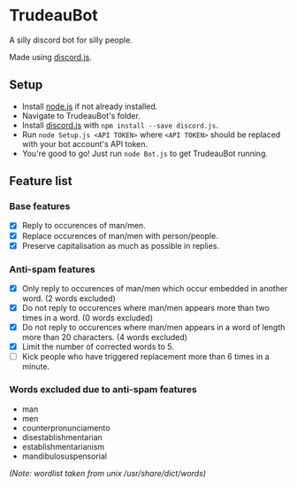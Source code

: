 # TrudeauBot

A silly discord bot for silly people.

Made using [discord.js](https://discord.js.org/#/).

## Setup

* Install [node.js](https://nodejs.org/en/) if not already installed.
* Navigate to TrudeauBot's folder.
* Install [discord.js](https://discord.js.org/#/) with `npm install --save discord.js`.
* Run `node Setup.js <API TOKEN>` where `<API TOKEN>` should be replaced with your bot account's API token.
* You're good to go! Just run `node Bot.js` to get TrudeauBot running.

## Feature list
### Base features
- [x] Reply to occurences of man/men.
- [x] Replace occurences of man/men with person/people.
- [x] Preserve capitalisation as much as possible in replies.

### Anti-spam features
- [x] Only reply to occurences of man/men which occur embedded in another word. (2 words excluded)
- [x] Do not reply to occurences where man/men appears more than two times in a word. (0 words excluded)
- [x] Do not reply to occurences where man/men appears in a word of length more than 20 characters. (4 words excluded)
- [x] Limit the number of corrected words to 5.
- [ ] Kick people who have triggered replacement more than 6 times in a minute.

### Words excluded due to anti-spam features
* man
* men
* counterpronunciamento
* disestablishmentarian
* establishmentarianism
* mandibulosuspensorial

*(Note: wordlist taken from unix /usr/share/dict/words)*
